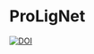 # ProLigNet

[![DOI](https://sandbox.zenodo.org/badge/375019692.svg)](https://sandbox.zenodo.org/badge/latestdoi/375019692)
